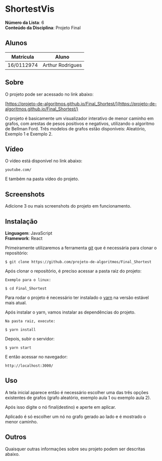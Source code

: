 # ShortestVis

**Número da Lista**: 6<br>
**Conteúdo da Disciplina**: Projeto Final<br>

## Alunos

| Matrícula  | Aluno            |
| ---------- | ---------------- |
| 16/0112974 | Arthur Rodrigues |

## Sobre

O projeto pode ser acessado no link abaixo: <br>
   
   [https://projeto-de-algoritmos.github.io/Final_Shortest/](https://projeto-de-algoritmos.github.io/Final_Shortest/)

O projeto é basicamente um visualizador interativo de menor caminho em grafos, com arestas de pesos positivos e negativos, utilizando o algoritmo de Bellman Ford. Três modelos de grafos estão disponíveis: Aleatório, Exemplo 1 e Exemplo 2.

## Vídeo
O vídeo está disponível no link abaixo:

    youtube.com/


E também na pasta vídeo do projeto.
## Screenshots

Adicione 3 ou mais screenshots do projeto em funcionamento.

## Instalação

**Linguagem**: JavaScript<br>
**Framework**: React<br>


Primeiramente utilizaremos a ferramenta [git](https://git-scm.com/downloads) que é necessária para clonar o repositório:

    $ git clone https://github.com/projeto-de-algoritmos/Final_Shortest

Após clonar o repositório, é preciso acessar a pasta raiz do projeto:

    Exemplo para o linux:

    $ cd Final_Shortest

Para rodar o projeto é necessário ter instalado o [yarn](https://classic.yarnpkg.com/pt-BR/docs/install/#debian-stable) na versão estável mais atual.

Após instalar o yarn, vamos instalar as dependências do projeto.

    Na pasta raiz, execute:

    $ yarn install

Depois, subir o servidor:

    $ yarn start

E então acessar no navegador:

    http://localhost:3000/



## Uso

A tela inicial aparece então é necessário escolher uma das três opções existentes de grafos (grafo aleatório, exemplo aula 1 ou exemplo aula 2).

Após isso digite o nó final(destino) e aperte em aplicar.

Aplicado é só escolher um nó no grafo gerado ao lado e é mostrado o menor caminho.
## Outros

Quaisquer outras informações sobre seu projeto podem ser descritas abaixo.
